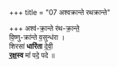 +++
title = "07 अश्वक्रान्ते रथक्रान्ते"

+++
अश्व॑-क्रा॒न्ते र॑थ-क्रा॒न्ते॒  
वि॒ष्णु-क्रा॑न्ते व॒सुन्ध॑रा ।  
शिरसा॑ **धारि॑ता** दे॒वी॒   
**र॒क्ष॒स्व** मां॑ पदे॒ पदे ॥